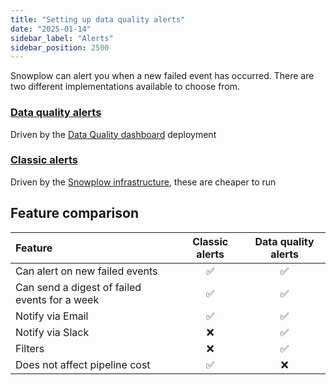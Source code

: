 ```yaml
---
title: "Setting up data quality alerts"
date: "2025-01-14"
sidebar_label: "Alerts"
sidebar_position: 2500
---
```



Snowplow can alert you when a new failed event has occurred. There are two different implementations available to choose from.

### [Data quality alerts](/docs/data-product-studio/data-quality/failed-events/monitoring-failed-events/alerts/data-quality-alerts/index.md)
Driven by the [Data Quality dashboard](/docs/data-product-studio/data-quality/failed-events/monitoring-failed-events/index.md#data-quality-dashboard) deployment

### [Classic alerts](/docs/data-product-studio/data-quality/failed-events/monitoring-failed-events/alerts/classic-alerts/index.md)
Driven by the [Snowplow infrastructure](/docs/data-product-studio/data-quality/failed-events/monitoring-failed-events/index.md#default-view), these are cheaper to run

## Feature comparison

| Feature | Classic alerts | Data quality alerts |
| :------ | :------------: | :-----------------: |
| Can alert on new failed events | ✅ | ✅ |
| Can send a digest of failed events for a week | ✅ | ✅ |
| Notify via Email | ✅ | ✅ |
| Notify via Slack | ❌ | ✅ |
| Filters | ❌ | ✅ |
| Does not affect pipeline cost | ✅  | ❌ |
